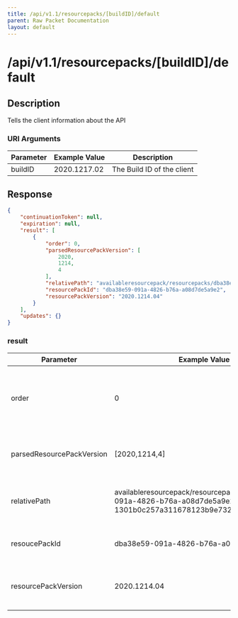 ```yaml
---
title: /api/v1.1/resourcepacks/[buildID]/default
parent: Raw Packet Documentation
layout: default
---
```


# /api/v1.1/resourcepacks/[buildID]/default

## Description
Tells the client information about the API

### URI Arguments

| Parameter   | Example Value | Description                    |
|-------------|---------------|--------------------------------|
| buildID | 2020.1217.02  | The Build ID of the client |


## Response
~~~json
{
    "continuationToken": null,
    "expiration": null,
    "result": [
        {
            "order": 0,
            "parsedResourcePackVersion": [
                2020,
                1214,
                4
            ],
            "relativePath": "availableresourcepack/resourcepacks/dba38e59-091a-4826-b76a-a08d7de5a9e2-1301b0c257a311678123b9e7325d0d6c61db3c35",
            "resourcePackId": "dba38e59-091a-4826-b76a-a08d7de5a9e2",
            "resourcePackVersion": "2020.1214.04"
        }
    ],
    "updates": {}
}
~~~

### result

| Parameter                 | Example Value                                                                                                     | Description                                                              |
|---------------------------|-------------------------------------------------------------------------------------------------------------------|--------------------------------------------------------------------------|
| order                     | 0                                                                                                                 | Unknown, presumably the order of "overriding" of the resources, 0 is top |
| parsedResourcePackVersion | [2020,1214,4]                                                                                                     | The version of the resource pack (list format)                           |
| relativePath              | availableresourcepack/resourcepacks/dba38e59-091a-4826-b76a-a08d7de5a9e2-1301b0c257a311678123b9e7325d0d6c61db3c35 | The relative path to the resource pack file on the server                |
| resoucePackId             | dba38e59-091a-4826-b76a-a08d7de5a9e2                                                                              | The UUID of the resource pack                                            |
| resourcePackVersion       | 2020.1214.04                                                                                                      | The version of the resource pack (string format)                         |